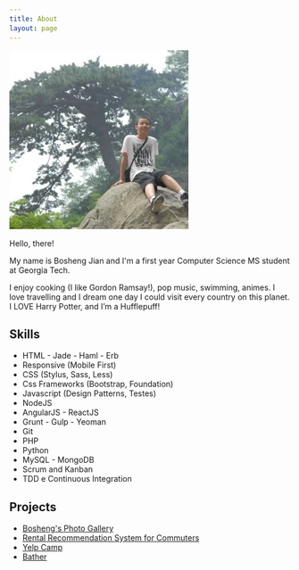 ```yaml
---
title: About
layout: page
---
```

![Profile Image](/assets/images/about.jpg)

<p>Hello, there!</p>

<p>My name is Bosheng Jian and I'm a first year Computer Science MS student at Georgia Tech. </p>

<p>I enjoy cooking (I like Gordon Ramsay!), pop music, swimming, animes. I love travelling and I dream one day I could visit every country on this planet. I LOVE Harry Potter, and I’m a Hufflepuff! </p>

<h2>Skills</h2>

<ul class="skill-list">
	<li>HTML - Jade - Haml - Erb</li>
	<li>Responsive (Mobile First)</li>
	<li>CSS (Stylus, Sass, Less)</li>
	<li>Css Frameworks (Bootstrap, Foundation)</li>
	<li>Javascript (Design Patterns, Testes)</li>
	<li>NodeJS</li>
	<li>AngularJS - ReactJS</li>
	<li>Grunt - Gulp - Yeoman</li>
	<li>Git</li>
	<li>PHP</li>
	<li>Python</li>
	<li>MySQL - MongoDB</li>
	<li>Scrum and Kanban</li>
	<li>TDD e Continuous Integration</li>
</ul>

<h2>Projects</h2>

<ul>
	<li><a href="https://afternoon-citadel-68589.herokuapp.com/">Bosheng's Photo Gallery</a></li>
	<li><a href="https://cse6242-224423.appspot.com/">Rental Recommendation System for Commuters</a></li>
	<li><a href="https://radiant-headland-94269.herokuapp.com/">Yelp Camp</a></li>
	<li><a href="https://chrome.google.com/webstore/detail/bather/ldbpocnepgdgpipohgbfimmniinkdmcb">Bather</a></li>
</ul>
